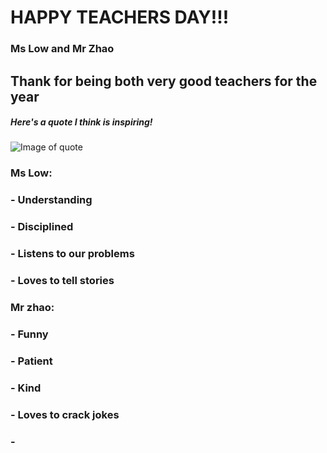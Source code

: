 # **HAPPY TEACHERS DAY!!!**
### Ms Low and Mr Zhao
## Thank for being both very good teachers for the year
##### Here's a quote I think is inspiring!
![Image of quote](979b03fbae85b86c1738cf08e65f4466.jpg)



### Ms Low:
### - Understanding
### - Disciplined
### - Listens to our problems
### - Loves to tell stories

### Mr zhao:
### - Funny
### - Patient
### - Kind
### - Loves to crack jokes
### - 
